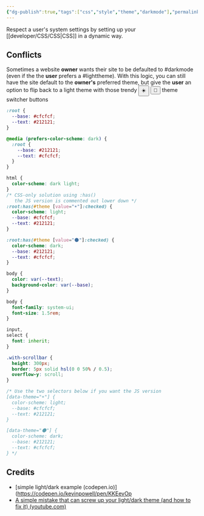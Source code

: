 ```yaml
---
{"dg-publish":true,"tags":["css","style","theme","darkmode"],"permalink":"/developer/CSS/Handle Dark Light Themes The Right Way/","dgPassFrontmatter":true}
---
```


Respect a user's system settings by setting up your [[developer/CSS/CSS\|CSS]] in a dynamic way. 

## Conflicts
Sometimes a website **owner** wants their site to be defaulted to #darkmode  (even if the the **user** prefers a #lighttheme). With this logic, you can still have the site default to the **owner's** preferred theme, but give the **user** an option to flip back to a light theme with those trendy <button>☀️</button> <button>🌙</button> theme switcher buttons

```css
:root {
  --base: #cfcfcf;
  --text: #212121;
}

@media (prefers-color-scheme: dark) {
  :root {
    --base: #212121;
    --text: #cfcfcf;
  }
}

html {
  color-scheme: dark light;
}
/* CSS-only solution using :has()
   the JS version is commented out lower down */
:root:has(#theme [value="☀️"]:checked) {
  color-scheme: light;
  --base: #cfcfcf;
  --text: #212121;
}

:root:has(#theme [value="🌑"]:checked) {
  color-scheme: dark;
  --base: #212121;
  --text: #cfcfcf;
}

body {
  color: var(--text);
  background-color: var(--base);
}

body {
  font-family: system-ui;
  font-size: 1.5rem;
}

input,
select {
  font: inherit;
}

.with-scrollbar {
  height: 300px;
  border: 5px solid hsl(0 0 50% / 0.5);
  overflow-y: scroll;
}

/* Use the two selectors below if you want the JS version
[data-theme="☀️"] {
  color-scheme: light;
  --base: #cfcfcf;
  --text: #212121;
}

[data-theme="🌑"] {
  color-scheme: dark;
  --base: #212121;
  --text: #cfcfcf;
} */

```

## Credits
- [simple light/dark example (codepen.io)](https://codepen.io/kevinpowell/pen/KKEevOp
- [A simple mistake that can screw up your light/dark theme (and how to fix it) (youtube.com)](https://www.youtube.com/watch?v=zFFuV_vXNhY)